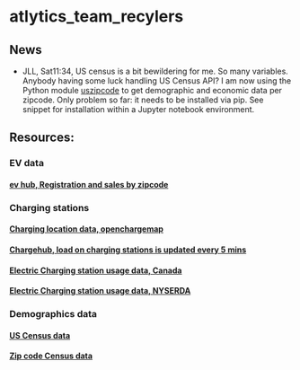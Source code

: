 # atlytics_team_recylers

## News

* JLL, Sat11:34, US census is a bit bewildering for me. So many variables. Anybody having some luck handling US Census API? I am now using the Python module [uszipcode](https://uszipcode.readthedocs.io/index.html#)  to get demographic and economic data per zipcode. Only problem so far: it needs to be installed via pip. See snippet for installation within a Jupyter notebook environment.

## Resources:

### EV data
#### [ev hub, Registration and sales by zipcode](https://www.atlasevhub.com/materials/state-ev-registration-data/)
### Charging stations
#### [Charging location data, openchargemap](https://openchargemap.org/site/develop/api)
#### [Chargehub, load on charging stations is updated every 5 mins](https://chargehub.com/en/about-chargehub.html)
#### [Electric Charging station usage data, Canada](https://www.fleetcarma.com/evCloud/Stations)
#### [Electric Charging station usage data, NYSERDA](https://www.nyserda.ny.gov/Researchers-and-Policymakers/Electric-Vehicles/Resources)

### Demographics data
#### [US Census data](https://data.census.gov/cedsci/)
#### [Zip code Census data](https://data.census.gov/cedsci/table?q=&g=0400000US13,23_8600000US80003&table=S0101&tid=ACSST1Y2018.S0101&layer=zcta5&hidePreview=false&cid=S0101_C01_001E&vintage=2018&lastDisplayedRow=16)
